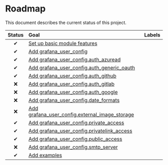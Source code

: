 # Roadmap

This document describes the current status of this project.


| Status | Goal | Labels | 
| :---: | :--- | --- | 
| ✔ | [Set up basic module features]() || 
| ✔ | [Add grafana_user_config]() ||
| ✔ | [Add grafana_user_config.auth_azuread]() ||
| ✔ | [Add grafana_user_config.auth_generic_oauth]() ||
| ✔ | [Add grafana_user_config.auth_github]() ||
| ❌ | [Add grafana_user_config.auth_gitlab]() ||
| ❌ | [Add grafana_user_config.auth_google]() ||
| ❌ | [Add grafana_user_config.date_formats]() ||
| ❌ | [Add grafana_user_config.external_image_storage]() ||
| ✔ | [Add grafana_user_config.private_access]() ||
| ✔ | [Add grafana_user_config.privatelink_access]() ||
| ✔ | [Add grafana_user_config.public_access]() ||
| ❌ | [Add grafana_user_config.smtp_server]() ||
| ✔ | [Add examples]() ||